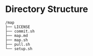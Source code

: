 # Directory Structure

```
/map
├── LICENSE
├── commit.sh
├── map.md
├── map.sh
├── pull.sh
└── setup.sh

```
